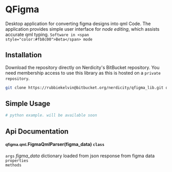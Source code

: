 # QFigma

Desktop application for converting figma designs into qml Code. The application provides simple user interface for *node editing*, which assists accurate qml typing.
`Software in <span style="color:#fb8c00">Beta</span> mode`

## Installation
Download the repository directly on Nerdicity's BitBucket repository. You need membership access to use this library as this is hosted on a `private repository`.

```bash
git clone https://rubbiekelvin@bitbucket.org/nerdicity/qfigma_lib.git qfigma
```

## Simple Usage
```python
# python example. will be available soon
```

## Api Documentation

#### <small>qfigma.qml</small>.FigmaQmlParser(figma_data)	`class`

`args` *figma_data* dictionary loaded from json response from figma data</br>
`properties` </br>
`methods`

